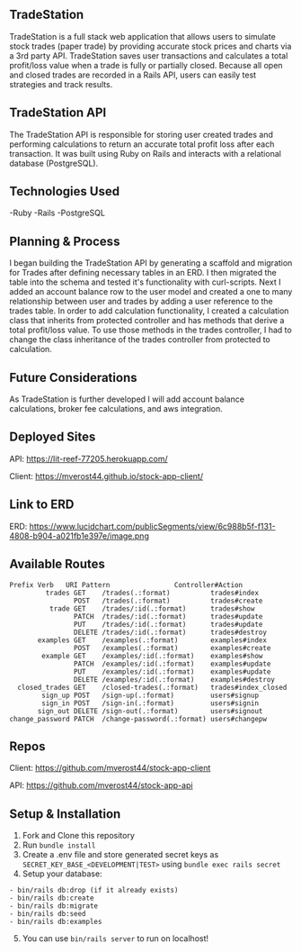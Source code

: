 ## TradeStation

TradeStation is a full stack web application that allows users to simulate stock trades (paper trade) by providing accurate stock prices and charts via a 3rd party API.  TradeStation saves user transactions and calculates a total profit/loss value when a trade is fully or partially closed.  Because all open and closed trades are recorded in a Rails API, users can easily test strategies and track results.

## TradeStation API

The TradeStation API is responsible for storing user created trades and performing calculations to return an accurate total profit loss after each transaction.  It was built using Ruby on Rails and interacts with a relational database (PostgreSQL).

## Technologies Used

-Ruby -Rails -PostgreSQL

## Planning & Process

I began building the TradeStation API by generating a scaffold and migration for Trades after defining necessary tables in an ERD.  I then migrated the table into the schema and tested it's functionality with curl-scripts. Next I added an account balance row to the user model and created a one to many relationship between user and trades by adding a user reference to the trades table.  In order to add calculation functionality, I created a calculation class that inherits from protected controller and has methods that derive a total profit/loss value. To use those methods in the trades controller, I had to change the class inheritance of the trades controller from protected to calculation.

## Future Considerations

As TradeStation is further developed I will add account balance calculations, broker fee calculations, and aws integration.

## Deployed Sites

API: https://lit-reef-77205.herokuapp.com/

Client: https://mverost44.github.io/stock-app-client/

## Link to ERD

ERD: https://www.lucidchart.com/publicSegments/view/6c988b5f-f131-4808-b904-a021fb1e397e/image.png

## Available Routes
```
Prefix Verb   URI Pattern                Controller#Action
         trades GET    /trades(.:format)          trades#index
                POST   /trades(.:format)          trades#create
          trade GET    /trades/:id(.:format)      trades#show
                PATCH  /trades/:id(.:format)      trades#update
                PUT    /trades/:id(.:format)      trades#update
                DELETE /trades/:id(.:format)      trades#destroy
       examples GET    /examples(.:format)        examples#index
                POST   /examples(.:format)        examples#create
        example GET    /examples/:id(.:format)    examples#show
                PATCH  /examples/:id(.:format)    examples#update
                PUT    /examples/:id(.:format)    examples#update
                DELETE /examples/:id(.:format)    examples#destroy
  closed_trades GET    /closed-trades(.:format)   trades#index_closed
        sign_up POST   /sign-up(.:format)         users#signup
        sign_in POST   /sign-in(.:format)         users#signin
       sign_out DELETE /sign-out(.:format)        users#signout
change_password PATCH  /change-password(.:format) users#changepw
```

## Repos

Client: https://github.com/mverost44/stock-app-client

API: https://github.com/mverost44/stock-app-api

## Setup & Installation

1. Fork and Clone this repository
2. Run `bundle install`
3. Create a .env file and store generated secret keys as `SECRET_KEY_BASE_<DEVELOPMENT|TEST>` using `bundle exec rails secret`
4. Setup your database:

```
- bin/rails db:drop (if it already exists)
- bin/rails db:create
- bin/rails db:migrate
- bin/rails db:seed
- bin/rails db:examples
```
5. You can use `bin/rails server` to run on localhost!
